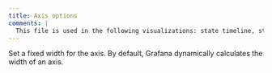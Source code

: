 ```yaml
---
title: Axis options
comments: |
  This file is used in the following visualizations: state timeline, status history.
---
```


Set a fixed width for the axis. By default, Grafana dynamically calculates the width of an axis.
